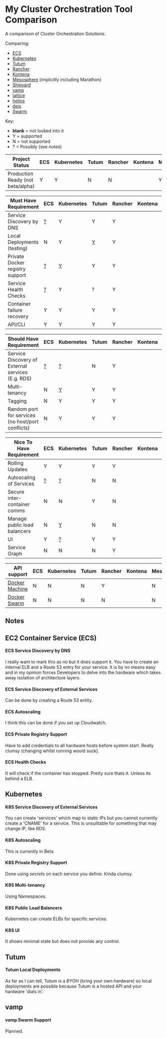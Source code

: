 # My Cluster Orchestration Tool Comparison
A comparison of Cluster Orchestration Solutions.

Comparing:
- [ECS](https://aws.amazon.com/ecs/details/)
- [Kubernetes](http://kubernetes.io)
- [Tutum](https://www.tutum.co)
- [Rancher](http://rancher.com)
- [Kontena](http://www.kontena.io)
- [Mesosphere](https://mesosphere.com) (implicitly including Marathon)
- [Shipyard](http://shipyard-project.com)
- [vamp](http://vamp.io)
- [lattice](http://lattice.cf)
- [helios](https://github.com/spotify/helios)
- [deis](http://deis.io)
- [Swarm](https://docs.docker.com/swarm/)

Key:
- **blank** = not looked into it
- Y = supported
- N = not supported
- ? = Possibly (see notes)

| Project Status | ECS | Kubernetes | Tutum | Rancher | Kontena | Mesosphere | Shipyard | vamp | lattice | helios | deis | Swarm |
| --------------- | --- | --- | --- | --- | --- | --- | --- | --- | --- | --- | --- | --- |
| Production Ready (not beta/alpha) | Y | Y | N | N | | Y | ? | N | ? | Y | Y |

|  Must Have Requirement | ECS | Kubernetes | Tutum | Rancher | Kontena | Mesosphere | Shipyard | vamp | lattice | helios | deis | Swarm |
| --------------- | --- | --- | --- | --- | --- | --- | --- | --- | --- | --- | --- | --- |
| Service Discovery by DNS        | [?](#ecs-service-discovery-by-dns) | Y                                  | Y                             | Y | | Y | | | | | |
| Local Deployments (testing)     | N                                  | Y                                  | [Y](#tutum-local-deployments) | Y | | Y | | | | | |
| Private Docker registry support | [?](#ecs-private-registry-support) | [Y](#k8s-private-registry-support) | Y                             | Y | | Y | | | | | |
| Service Health Checks           | [?](#ecs-health-checks)            | Y                                  | ?                             | Y | | Y | | | | | |
| Container failure recovery      | Y                                  | Y                                  | Y                             | Y | | Y | | | | | |
| API/CLI                         | Y                                  | Y                                  | Y                             | Y | | Y | | | | | |

| Should Have Requirement | ECS | Kubernetes | Tutum | Rancher | Kontena | Mesosphere | Shipyard | vamp | lattice | helios | deis | Swarm |
| --------------- | --- | --- | --- | --- | --- | --- | --- | --- | --- | --- | --- | --- |
| Service Discovery of External services (E.g. RDS) | [?](#ecs-service-discovery-of-external-services) | [?](#k8s-service-discovery-of-external-services) | N | Y | | N | | | | | |
| Multi-tenancy                                     | N                                                | [Y](#k8s-multi-tenancy)                          | Y | Y | | Y | | | | | |
| Tagging                                           | N                                                | Y                                                | Y | Y | | Y | | | | | |
| Random port for services (no host/port conflicts) | N                                                | Y                                                | Y | Y | | Y | | | | | |

| Nice To Have Requirement | ECS | Kubernetes | Tutum | Rancher | Kontena | Mesosphere | Shipyard | vamp | lattice | helios | deis | Swarm |
| --------------- | --- | --- | --- | --- | --- | --- | --- | --- | --- | --- | --- | --- |
| Rolling Updates              | Y                     | Y                               | Y | Y |   |   |   |   |   |   |   |   |
| Autoscaling of Services      | [?](#ecs-autoscaling) | [?](#k8s-autoscaling)           | N | N |   |   |   |   |   |   |   |   |
| Secure inter-container comms | N                     | N                               | Y | N |   |   |   |   |   |   |   |   |
| Manage public load balancers | N                     | [Y](#k8s-public-load-balancers) | N | N |   | N | N | N | N | N | N | N |
| UI                           | Y                     | [?](#k8s-ui)                    | Y | Y |   | Y |   |   |   |   |   |   |
| Service Graph                | N                     | N                               | N | Y |   |   |   |   |   |   |   |   |

| API support | ECS | Kubernetes | Tutum | Rancher | Kontena | Mesosphere | Shipyard | vamp | lattice | helios | deis | Swarm |
| --------------- | --- | --- | --- | --- | --- | --- | --- | --- | --- | --- | --- | --- |
| [Docker Machine](https://docs.docker.com/machine/) | N | N | N | Y | | N | N | N                        | N | N | N |
| [Docker Swarm](https://docs.docker.com/swarm/)     | N | N | N | N | | N | Y | [?](#vamp-swarm-support) | N | N | N |

## Notes
## EC2 Container Service (ECS)
#### ECS Service Discovery by DNS
I really want to mark this as no but it does support it. You have to create an internal ELB and a Route 53 entry for your service.
It is by no means easy and in my opinion forces Developers to delve into the hardware which takes away isolation of architecture layers.
#### ECS Service Discovery of External Services
Can be done by creating a Route 53 entity.
#### ECS Autoscaling
I think this can be done if you set up Cloudwatch.
#### ECS Private Registry Support
Have to add credentials to all hardware hosts before system start. Really clumsy (changing whilst running would suck).
#### ECS Health Checks
It will check if the container has stopped. Pretty sure thats it. Unless its behind a ELB.

## Kubernetes
#### K8S Service Discovery of External Services
You can create 'services' which map to static IPs but you cannot currently create a 'CNAME' for a service. This is unsuiltable for something that may change IP, like RDS.
#### K8S Autoscaling
This is currently in Beta
#### K8S Private Registry Support
Done using *secrets* on each service you define. Kinda clumsy.
#### K8S Multi-tenancy
Using Namespaces.
#### K8S Public Load Balancers
Kubernetes can create ELBs for specific services.
#### K8S UI
It shows minimal state but does not provide any control.

## Tutum
#### Tutum Local Deployments
As far as I can tell, Tutum is a BYOH (bring your own hardware) so local deployments are possible because Tutum is a hosted API and your hardware 'dials in'.

## vamp
#### vamp Swarm Support
Planned.
